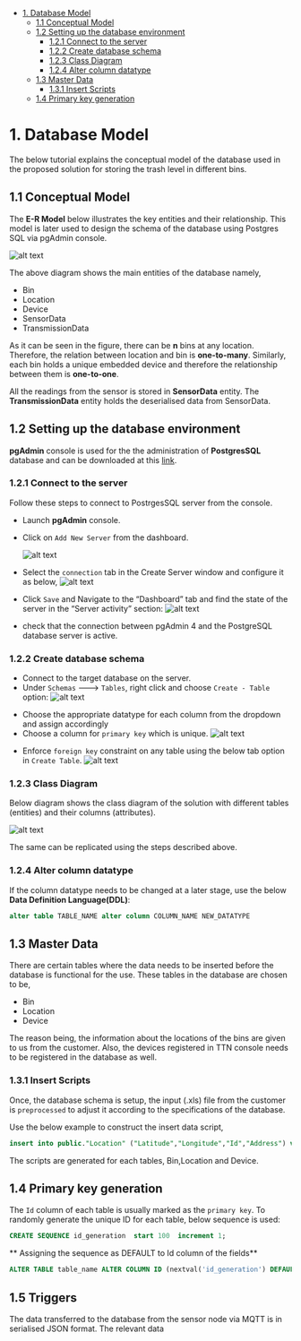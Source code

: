 - [1. Database Model](#1-database-model)
  * [1.1  Conceptual Model](#11--conceptual-model)
  * [1.2 Setting up the database environment](#12-setting-up-the-database-environment)
    + [1.2.1 Connect to the server](#121-connect-to-the-server)
    + [1.2.2 Create database schema](#122-create-database-schema)
    + [1.2.3 Class Diagram](#123-class-diagram)
    + [1.2.4 Alter column datatype](#124-alter-column-datatype)
  * [1.3 Master Data](#13-master-data)
    + [1.3.1 Insert Scripts](#131-insert-scripts)
  * [1.4 Primary key generation](#14-primary-key-generation)

# 1. Database Model

The below tutorial explains the conceptual model of the database used in the proposed solution for storing the trash level in different bins. 

## 1.1  Conceptual Model

The **E-R Model** below illustrates the key entities and their relationship. This model is later used to design the schema of the database using Postgres SQL via pgAdmin console.

![alt text][logo]

[logo]: /pictures/database/ERModel.png "E-RModel"

The above diagram shows the main entities of the database namely,
* Bin
* Location
* Device
* SensorData
* TransmissionData

As it can be seen in the figure, there can be **n** bins at any location. Therefore, the relation between location and bin is **one-to-many**. Similarly, each bin holds a unique embedded device and therefore the relationship between them is **one-to-one**.

All the readings from the sensor is stored in **SensorData** entity. The **TransmissionData** entity holds the deserialised data from SensorData.

## 1.2 Setting up the database environment

**pgAdmin** console is used for the the administration of **PostgresSQL** database and can be downloaded at this [link](https://www.pgadmin.org/download/). 

### 1.2.1 Connect to the server

Follow these steps to connect to PostrgesSQL server from the console.

* Launch **pgAdmin** console.
* Click on `Add New Server` from the dashboard.
	
	![alt text][add]
	
	[add]: /pictures/database/AddNewServer.png "Add New Server"
* Select the `connection` tab in the Create Server window and configure it as below,
	![alt text][create]
	
[create]: /pictures/database/CreateServer.png "Create New Server"
* Click `Save` and  Navigate to the “Dashboard” tab and find the state of the server in the “Server activity” section:
	![alt text][server]
	
[server]: /pictures/database/SessionState.png "Server Activity"
* check that the connection between pgAdmin 4 and the PostgreSQL database server is active.

### 1.2.2 Create database schema

* Connect to the target database on the server.
* Under `Schemas` ---> `Tables`, right click and choose `Create - Table` option:
	![alt text][table]
	
[table]: /pictures/database/CreateTable.png "Create Table"

* Choose the appropriate datatype for each column from the dropdown and assign accordingly
* Choose a column for `primary key` which is unique.
	![alt text][primarykey]
	
[primarykey]: /pictures/database/PrimaryKey.png "Primary Key"
* Enforce `foreign key` constraint on any table using the below tab option in `Create Table`.
	![alt text][foreignKey]
	
[foreignKey]: /pictures/database/ForeignKey.png "Foreign Key"

### 1.2.3 Class Diagram
Below diagram shows the class diagram of the solution with different tables (entities) and their columns (attributes).

![alt text][classDiagram]
	
[classDiagram]: /pictures/database/ClassDiagram.png "Class diagram"

The same can be replicated using the steps described above.

### 1.2.4 Alter column datatype

If the column datatype needs to be changed at a later stage, use the below **Data Definition Language(DDL)**:

```SQL
alter table TABLE_NAME alter column COLUMN_NAME NEW_DATATYPE
```
## 1.3 Master Data 

There are certain tables where the data needs to be inserted before the database is functional for the use.
These tables in the database are chosen to be,
+ Bin
+ Location
+ Device

The reason being, the information about the locations of the bins are given to us from the customer. Also, the devices registered in TTN console needs to be registered in the database as well.

### 1.3.1 Insert Scripts

Once, the database schema is setup, the input (.xls) file from the customer is `preprocessed` to adjust it according to the specifications of the database.

Use the below example to construct the insert data script,
```SQL
insert into public."Location" ("Latitude","Longitude","Id","Address") values (51.41055037,6.584027857,1139,'Moers');
```
The scripts are generated for each tables, Bin,Location and Device.

## 1.4 Primary key generation

The `Id` column of each table is usually marked as the `primary key`. To randomly generate the unique ID for each table, below sequence is used:

```SQL
CREATE SEQUENCE id_generation  start 100  increment 1;
```
** Assigning the sequence as DEFAULT to Id column of the fields**
```SQL
ALTER TABLE table_name ALTER COLUMN ID (nextval('id_generation') DEFAULT;
```
## 1.5 Triggers

The data transferred to the database from the sensor node via MQTT is in serialised JSON format. The relevant data 
<!--stackedit_data:
eyJoaXN0b3J5IjpbLTQxNDc2MDk4MSw1MjI2OTM0NjQsMTE2MD
QzNzY3NCw4OTQ3MTM2OTMsLTQ0MzEwMTEyMCwtNzkyODg5OTYz
LC02MDU3NzQ3NjcsLTQwMTAzNzc0MiwtMjQwNDI4OTY2LDcxNT
MwMDQ4Miw1Nzg1NzQ2NjZdfQ==
-->
